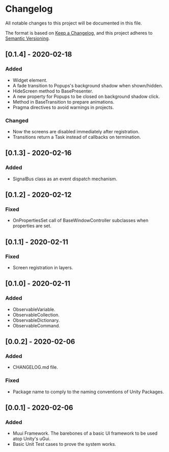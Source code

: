 # Changelog
All notable changes to this project will be documented in this file.

The format is based on [Keep a Changelog](https://keepachangelog.com/en/1.0.0/),
and this project adheres to [Semantic Versioning](https://semver.org/spec/v2.0.0.html).

## [0.1.4] - 2020-02-18
### Added
- Widget element.
- A fade transition to Popups's background shadow when shown/hidden.
- HideScreen method to BasePresenter.
- A new property for Popups to be closed on background shadow click.
- Method in BaseTransition to prepare animations.
- Pragma directives to avoid warnings in projects.

### Changed
- Now the screens are disabled immediately after registration.
- Transitions return a Task instead of callbacks on termination. 

## [0.1.3] - 2020-02-16
### Added
- SignalBus class as an event dispatch mechanism.

## [0.1.2] - 2020-02-12
### Fixed
- OnPropertiesSet call of BaseWindowController subclasses when properties are set.

## [0.1.1] - 2020-02-11
### Fixed
- Screen registration in layers.

## [0.1.0] - 2020-02-11
### Added
- ObservableVariable.
- ObservableCollection.
- ObservableDictionary.
- ObservableCommand.

## [0.0.2] - 2020-02-06
### Added
- CHANGELOG.md file. 

### Fixed
- Package name to comply to the naming conventions of Unity Packages.

## [0.0.1] - 2020-02-06
### Added
- Muui Framework. The barebones of a basic UI framework to be used atop Unity's uGui.
- Basic Unit Test cases to prove the system works.